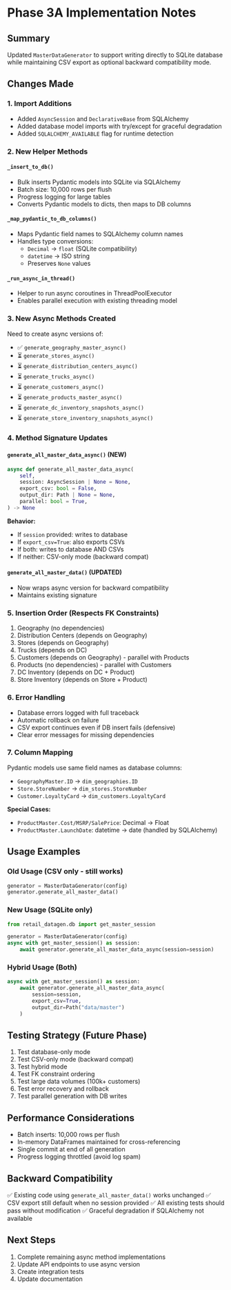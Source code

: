 # Phase 3A Implementation Notes

## Summary
Updated `MasterDataGenerator` to support writing directly to SQLite database while maintaining CSV export as optional backward compatibility mode.

## Changes Made

### 1. Import Additions
- Added `AsyncSession` and `DeclarativeBase` from SQLAlchemy
- Added database model imports with try/except for graceful degradation
- Added `SQLALCHEMY_AVAILABLE` flag for runtime detection

### 2. New Helper Methods

#### `_insert_to_db()`
- Bulk inserts Pydantic models into SQLite via SQLAlchemy
- Batch size: 10,000 rows per flush
- Progress logging for large tables
- Converts Pydantic models to dicts, then maps to DB columns

#### `_map_pydantic_to_db_columns()`
- Maps Pydantic field names to SQLAlchemy column names
- Handles type conversions:
  - `Decimal` → `float` (SQLite compatibility)
  - `datetime` → ISO string
  - Preserves `None` values

#### `_run_async_in_thread()`
- Helper to run async coroutines in ThreadPoolExecutor
- Enables parallel execution with existing threading model

### 3. New Async Methods Created

Need to create async versions of:
- ✅ `generate_geography_master_async()`
- ⏳ `generate_stores_async()`
- ⏳ `generate_distribution_centers_async()`
- ⏳ `generate_trucks_async()`
- ⏳ `generate_customers_async()`
- ⏳ `generate_products_master_async()`
- ⏳ `generate_dc_inventory_snapshots_async()`
- ⏳ `generate_store_inventory_snapshots_async()`

### 4. Method Signature Updates

#### `generate_all_master_data_async()` (NEW)
```python
async def generate_all_master_data_async(
    self,
    session: AsyncSession | None = None,
    export_csv: bool = False,
    output_dir: Path | None = None,
    parallel: bool = True,
) -> None
```

**Behavior:**
- If `session` provided: writes to database
- If `export_csv=True`: also exports CSVs
- If both: writes to database AND CSVs
- If neither: CSV-only mode (backward compat)

#### `generate_all_master_data()` (UPDATED)
- Now wraps async version for backward compatibility
- Maintains existing signature

### 5. Insertion Order (Respects FK Constraints)
1. Geography (no dependencies)
2. Distribution Centers (depends on Geography)
3. Stores (depends on Geography)
4. Trucks (depends on DC)
5. Customers (depends on Geography) - parallel with Products
6. Products (no dependencies) - parallel with Customers
7. DC Inventory (depends on DC + Product)
8. Store Inventory (depends on Store + Product)

### 6. Error Handling
- Database errors logged with full traceback
- Automatic rollback on failure
- CSV export continues even if DB insert fails (defensive)
- Clear error messages for missing dependencies

### 7. Column Mapping

Pydantic models use same field names as database columns:
- `GeographyMaster.ID` → `dim_geographies.ID`
- `Store.StoreNumber` → `dim_stores.StoreNumber`
- `Customer.LoyaltyCard` → `dim_customers.LoyaltyCard`

**Special Cases:**
- `ProductMaster.Cost/MSRP/SalePrice`: Decimal → Float
- `ProductMaster.LaunchDate`: datetime → date (handled by SQLAlchemy)

## Usage Examples

### Old Usage (CSV only - still works)
```python
generator = MasterDataGenerator(config)
generator.generate_all_master_data()
```

### New Usage (SQLite only)
```python
from retail_datagen.db import get_master_session

generator = MasterDataGenerator(config)
async with get_master_session() as session:
    await generator.generate_all_master_data_async(session=session)
```

### Hybrid Usage (Both)
```python
async with get_master_session() as session:
    await generator.generate_all_master_data_async(
        session=session,
        export_csv=True,
        output_dir=Path("data/master")
    )
```

## Testing Strategy (Future Phase)
1. Test database-only mode
2. Test CSV-only mode (backward compat)
3. Test hybrid mode
4. Test FK constraint ordering
5. Test large data volumes (100k+ customers)
6. Test error recovery and rollback
7. Test parallel generation with DB writes

## Performance Considerations
- Batch inserts: 10,000 rows per flush
- In-memory DataFrames maintained for cross-referencing
- Single commit at end of all generation
- Progress logging throttled (avoid log spam)

## Backward Compatibility
✅ Existing code using `generate_all_master_data()` works unchanged
✅ CSV export still default when no session provided
✅ All existing tests should pass without modification
✅ Graceful degradation if SQLAlchemy not available

## Next Steps
1. Complete remaining async method implementations
2. Update API endpoints to use async version
3. Create integration tests
4. Update documentation
